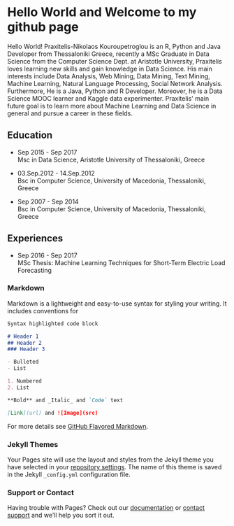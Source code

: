 # Hello World and Welcome to my github page

Hello World! Praxitelis-Nikolaos Kouroupetroglou is an R, Python and Java Developer from Thessaloniki Greece, recently a MSc Graduate in Data Science from the Computer Science Dept. at Aristotle University, Praxitelis loves learning new skills and gain knowledge in Data Science. His main interests include Data Analysis, Web Mining, Data Mining, Text Mining, Machine Learning, Natural Language Processing, Social Network Analysis. Furthermore, He is a Java, Python and R Developer. Moreover, he is a Data Science MOOC learner and Kaggle data experimenter. Praxitelis' main future goal is to learn more about Machine Learning and Data Science in general and pursue a career in these fields.

## Education
- Sep 2015 - Sep 2017 <br>
  Msc in Data Science, Aristotle University of Thessaloniki, Greece
  
- 03.Sep.2012 - 14.Sep.2012 <br>
  Bsc in Computer Science, University of Macedonia, Thessaloniki, Greece
  
- Sep 2007 - Sep 2014 <br>
  Bsc in Computer Science, University of Macedonia, Thessaloniki, Greece
  
  
## Experiences
- Sep 2016 - Sep 2017 <br>
  MSc Thesis: Machine Learning Techniques for Short-Term Electric Load Forecasting


### Markdown

Markdown is a lightweight and easy-to-use syntax for styling your writing. It includes conventions for

```markdown
Syntax highlighted code block

# Header 1
## Header 2
### Header 3

- Bulleted
- List

1. Numbered
2. List

**Bold** and _Italic_ and `Code` text

[Link](url) and ![Image](src)
```

For more details see [GitHub Flavored Markdown](https://guides.github.com/features/mastering-markdown/).

### Jekyll Themes

Your Pages site will use the layout and styles from the Jekyll theme you have selected in your [repository settings](https://github.com/praxitelisk/praxitelisk.github.io/settings). The name of this theme is saved in the Jekyll `_config.yml` configuration file.

### Support or Contact

Having trouble with Pages? Check out our [documentation](https://help.github.com/categories/github-pages-basics/) or [contact support](https://github.com/contact) and we’ll help you sort it out.
